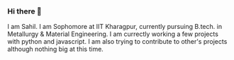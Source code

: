 ### Hi there 👋

<!--
**sahil-shubham/sahil-shubham** is a ✨ _special_ ✨ repository because its `README.md` (this file) appears on your GitHub profile.

Here are some ideas to get you started:

- 🔭 I’m currently working on ...
- 🌱 I’m currently learning ...
- 👯 I’m looking to collaborate on ...
- 🤔 I’m looking for help with ...
- 💬 Ask me about ...
- 📫 How to reach me: ...
- 😄 Pronouns: ...
- ⚡ Fun fact: ...
-->

I am Sahil. I am Sophomore at IIT Kharagpur, currently pursuing B.tech. in Metallurgy & Material Engineering.
I am currectly working a few projects with python and javascript. I am also trying to contribute to other's projects
although nothing big at this time.
